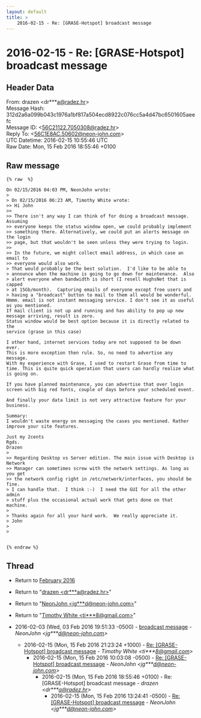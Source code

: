 ```yaml
---
layout: default
title: >
    2016-02-15 - Re: [GRASE-Hotspot] broadcast message
---
```


# 2016-02-15 - Re: [GRASE-Hotspot] broadcast message

## Header Data

From: drazen \<dr***a@radez.hr\><br>
Message Hash: 312d2a6a099b043c1976a1bf817a504ecd8922c076cc5a4d47bc6501605aeefc<br>
Message ID: \<56C21122.7050308@radez.hr\><br>
Reply To: \<56C1E8AC.50602@neon-john.com\><br>
UTC Datetime: 2016-02-15 10:55:46 UTC<br>
Raw Date: Mon, 15 Feb 2016 18:55:46 +0100<br>

## Raw message

```
{% raw  %}

On 02/15/2016 04:03 PM, NeonJohn wrote:
>
> On 02/15/2016 06:23 AM, Timothy White wrote:
>> Hi John
>>
>> There isn't any way I can think of for doing a broadcast message. Assuming
>> everyone keeps the status window open, we could probably implement
>> something there. Alternatively, we could put an alerts message on the login
>> page, but that wouldn't be seen unless they were trying to login.
>>
>> In the future, we might collect email address, in which case an email to
>> everyone would also work.
> That would probably be the best solution.  I'd like to be able to
> announce when the machine is going to go down for maintenance.  Also
> alert everyone when bandwidth is short (I resell HughsNet that is capped
> at 15Gb/month).  Capturing emails of everyone except free users and
> having a "broadcast" button to mail to them all would be wonderful.
Hmmm. email is not instant messaging service. I don't see it as useful 
as you mentioned.
If mail client is not up and running and has ability to pop up new 
message arriving, result is zero.
Status window would be best option because it is directly related to the 
service (grase in this case)

I other hand, internet services today are not supposed to be down ever. 
This is more exception then rule. So, no need to advertise any message.
With my experience with Grase, I used to restart Grase from time to 
time. This is quite quick operation that users can hardly realize what 
is going on.

If you have planned maintenance, you can advertise that over login 
screen with big red fonts, couple of days before your scheduled event.

And finally your data limit is not very attractive feature for your 
business.

Summary:
I wouldn't waste energy on messaging the cases you mentioned. Rather 
improve your site features.

Just my 2cents
Rgds.
Drazen
>
>> Regarding Desktop vs Server edition. The main issue with Desktop is Network
>> Manager can sometimes screw with the network settings. As long as you get
>> the network config right in /etc/network/interfaces, you should be fine.
> I can handle that.  I think :-)  I need the GUI for all the other admin
> stuff plus the occasional actual work that gets done on that machine.
>
> Thanks again for all your hard work.  We really appreciate it.
> John
>
>


{% endraw %}
```

## Thread

+ Return to [February 2016](/archive/2016/02)

+ Return to "[drazen <dr***a<span>@</span>radez.hr>](/authors/dr___a_at_radez_hr)"
+ Return to "[NeonJohn <jg***d<span>@</span>neon-john.com>](/authors/jg___d_at_neonjohn_com)"
+ Return to "[Timothy White <ti***8<span>@</span>gmail.com>](/authors/ti___8_at_gmail_com)"

+ 2016-02-03 (Wed, 03 Feb 2016 19:51:33 -0500) - [broadcast message](/archive/2016/02/0f3d3fa15b063a7e6c81920d39252eb51c8368e2d7ed7717e78fa1ee308739c3) - _NeonJohn \<jg***d@neon-john.com\>_
  + 2016-02-15 (Mon, 15 Feb 2016 21:23:24 +1000) - [Re: [GRASE-Hotspot] broadcast message](/archive/2016/02/475206e22773e0b292246fa2f5db326dd75ab0d3d7c8a81330448d07fc3da67d) - _Timothy White \<ti***8@gmail.com\>_
    + 2016-02-15 (Mon, 15 Feb 2016 10:03:08 -0500) - [Re: [GRASE-Hotspot] broadcast message](/archive/2016/02/3bd7e8ef9397b0a8e5fe4ee78dc8205f6043555e77f133c8e6f4adfbcccd24f7) - _NeonJohn \<jg***d@neon-john.com\>_
      + 2016-02-15 (Mon, 15 Feb 2016 18:55:46 +0100) - Re: [GRASE-Hotspot] broadcast message - _drazen \<dr***a@radez.hr\>_
        + 2016-02-15 (Mon, 15 Feb 2016 13:24:41 -0500) - [Re: [GRASE-Hotspot] broadcast message](/archive/2016/02/2e0dc9b097e7ae9f99759e5e639ca5849824846cdd575d76f48f25ebf2130c3b) - _NeonJohn \<jg***d@neon-john.com\>_

